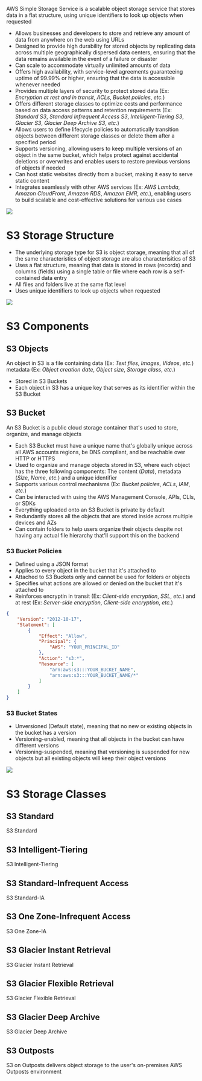 AWS Simple Storage Service is a scalable object storage service that stores data in a flat structure, using unique identifiers to look up objects when requested

* Allows businesses and developers to store and retrieve any amount of data from anywhere on the web using URLs
* Designed to provide high durability for stored objects by replicating data across multiple geographically dispersed data centers, ensuring that the data remains available in the event of a failure or disaster
* Can scale to accommodate virtually unlimited amounts of data
* Offers high availability, with service-level agreements guaranteeing uptime of 99.99% or higher, ensuring that the data is accessible whenever needed
* Provides multiple layers of security to protect stored data (Ex: *Encryption at rest and in transit*, *ACLs*, *Bucket policies*, *etc.*)
* Offers different storage classes to optimize costs and performance based on data access patterns and retention requirements (Ex: *Standard S3*, *Standard Infrequent Access S3*, *Intelligent-Tiering S3*, *Glacier S3*, *Glacier Deep Archive S3*, *etc.*)
* Allows users to define lifecycle policies to automatically transition objects between different storage classes or delete them after a specified period
* Supports versioning, allowing users to keep multiple versions of an object in the same bucket, which helps protect against accidental deletions or overwrites and enables users to restore previous versions of objects if needed
* Can host static websites directly from a bucket, making it easy to serve static content
* Integrates seamlessly with other AWS services (Ex: *AWS Lambda*, *Amazon CloudFront*, *Amazon RDS*, *Amazon EMR*, *etc.*), enabling users to build scalable and cost-effective solutions for various use cases

![](https://github.com/JonmarCorpuz/SecondBrain/blob/main/Assets/Whitespace.png)

# S3 Storage Structure

* The underlying storage type for S3 is object storage, meaning that all of the same characteristics of object storage are also characterisitics of S3
* Uses a flat structure, meaning that data is stored in rows (records) and columns (fields) using a single table or file where each row is a self-contained data entry
* All files and folders live at the same flat level
* Uses unique identifiers to look up objects when requested

![](https://github.com/JonmarCorpuz/SecondBrain/blob/main/Assets/Whitespace.png)

# S3 Components

## S3 Objects

An object in S3 is a file containing data (Ex: *Text files*, *Images*, *Videos*, *etc.*) metadata (Ex: *Object creation date*, *Object size*, *Storage class*, *etc.*)

* Stored in S3 Buckets
* Each object in S3 has a unique key that serves as its identifier within the S3 Bucket

## S3 Bucket

An S3 Bucket is a public cloud storage container that's used to store, organize, and manage objects

* Each S3 Bucket must have a unique name that's globally unique across all AWS accounts regions, be DNS compliant, and be reachable over HTTP or HTTPS
* Used to organize and manage objects stored in S3, where each object has the three following components: The content (*Data*), metadata (*Size*, *Name*, *etc.*) and a unique identifier
* Supports various control mechanisms (Ex: *Bucket policies*, *ACLs*, *IAM*, *etc.*)
* Can be interacted with using the AWS Management Console, APIs, CLIs, or SDKs
* Everything uploaded onto an S3 Bucket is private by default
* Redundantly stores all the objects that are stored inside across multiple devices and AZs
* Can contain folders to help users organize their objects despite not having any actual file hierarchy that'll support this on the backend

### S3 Bucket Policies

* Defined using a JSON format
* Applies to every object in the bucket that it's attached to
* Attached to S3 Buckets only and cannot be used for folders or objects
* Specifies what actions are allowed or denied on the bucket that it's attached to
* Reinforces encryptin in transit (Ex: *Client-side encryption*, *SSL*, *etc.*) and at rest (Ex: *Server-side encryption*, *Client-side encryption*, *etc.*)

```JSON
{
    "Version": "2012-10-17",
    "Statement": [
        {
            "Effect": "Allow",
            "Principal": {
                "AWS": "YOUR_PRINCIPAL_ID"
            },
            "Action": "s3:*",
            "Resource": [
                "arn:aws:s3:::YOUR_BUCKET_NAME",
                "arn:aws:s3:::YOUR_BUCKET_NAME/*"
            ]
        }
    ]
}
```

### S3 Bucket States

* Unversioned (Default state), meaning that no new or existing objects in the bucket has a version
* Versioning-enabled, meaning that all objects in the bucket can have different versions
* Versioning-suspended, meaning that versioning is suspended for new objects but all existing objects will keep their object versions

![](https://github.com/JonmarCorpuz/SecondBrain/blob/main/Assets/Whitespace.png)

# S3 Storage Classes

## S3 Standard

S3 Standard

## S3 Intelligent-Tiering

S3 Intelligent-Tiering

## S3 Standard-Infrequent Access 

S3 Standard-IA

## S3 One Zone-Infrequent Access 

S3 One Zone-IA

## S3 Glacier Instant Retrieval

S3 Glacier Instant Retrieval

## S3 Glacier Flexible Retrieval

S3 Glacier Flexible Retrieval

## S3 Glacier Deep Archive

S3 Glacier Deep Archive 

## S3 Outposts

S3 on Outposts delivers object storage to the user's on-premises AWS Outposts environment
